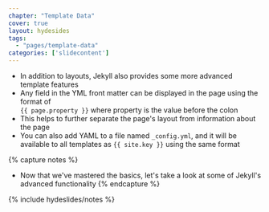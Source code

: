 ```yaml
---
chapter: "Template Data"
cover: true
layout: hydesides
tags:
  - "pages/template-data"
categories: ['slidecontent']
---
```


* In addition to layouts, Jekyll also provides some more advanced template features
* Any field in the YML front matter can be displayed in the page using the format of <br /><code>&#123;{ page.property }}</code> where property is the value before the colon
* This helps to further separate the page's layout from information about the page
* You can also add YAML to a file named `_config.yml`, and it will be available to all templates as <code>&#123;{ site.key }}</code> using the same format

{% capture notes %}
* Now that we've mastered the basics, let's take a look at some of Jekyll's advanced functionality
{% endcapture %}

{% include hydeslides/notes %}
